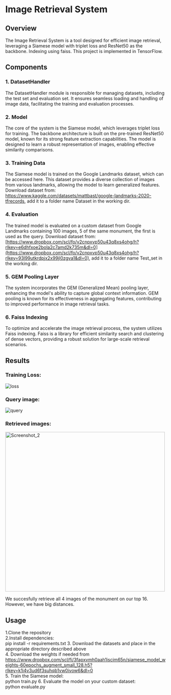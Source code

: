 # Image Retrieval System
## Overview
The Image Retrieval System is a tool designed for efficient image retrieval, leveraging a Siamese model with triplet loss and ResNet50 as the backbone. Indexing using faiss. This project is implemented in TensorFlow.

## Components
### 1. DatasetHandler
The DatasetHandler module is responsible for managing datasets, including the test set and evaluation set. It ensures seamless loading and handling of image data, facilitating the training and evaluation processes.

### 2. Model
The core of the system is the Siamese model, which leverages triplet loss for training. The backbone architecture is built on the pre-trained ResNet50 model, known for its strong feature extraction capabilities. The model is designed to learn a robust representation of images, enabling effective similarity comparisons.

### 3. Training Data
The Siamese model is trained on the Google Landmarks dataset, which can be accessed here. This dataset provides a diverse collection of images from various landmarks, allowing the model to learn generalized features.      
Download dataset from: https://www.kaggle.com/datasets/mattbast/google-landmarks-2020-tfrecords, add it to a folder name Dataset in the working dir.

### 4. Evaluation
The trained model is evaluated on a custom dataset from Google Landmarks containing 100 images, 5 of the same monument, the first is used as the query.
Download dataset from: [https://www.dropbox.com/scl/fo/v2cnpxvp50u43q8xs4ohg/h?rlkey=e6dhfxoe2bola2c7amd2k735m&dl=0](https://www.dropbox.com/scl/fo/v2cnpxvp50u43q8xs4ohg/h?rlkey=93l99utkrdpjx2x99jl0zgva1&dl=0), add it to a folder name Test_set in the working dir.  

### 5. GEM Pooling Layer
The system incorporates the GEM (Generalized Mean) pooling layer, enhancing the model's ability to capture global context information. GEM pooling is known for its effectiveness in aggregating features, contributing to improved performance in image retrieval tasks.

### 6. Faiss Indexing
To optimize and accelerate the image retrieval process, the system utilizes Faiss indexing. Faiss is a library for efficient similarity search and clustering of dense vectors, providing a robust solution for large-scale retrieval scenarios.

## Results
### Training Loss:
![loss](https://github.com/gsiatras/Image_Retrieval_System/assets/94067900/6496cacf-10ce-4665-88d2-c46c1177b5f3)
### Query image:
![query](https://github.com/gsiatras/Image_Retrieval_System/assets/94067900/74cab87e-3c2b-4f6a-b7ef-6cd59c63cc9f)
### Retrieved images:    
<img width="501" alt="Screenshot_2" src="https://github.com/gsiatras/Image_Retrieval_System/assets/94067900/8f7dfc7a-79f4-4275-8661-b5b507708ce5">        

We succesfully retrieve all 4 images of the monument on our top 16. However, we have big distances.

## Usage
1.Clone the repository      
2.Install dependencies:      
pip install -r requirements.txt
3. Download the datasets and place in the appropriate directory described above   
4. Download the weights if needed from https://www.dropbox.com/scl/fi/3fapxvmh0aah1iscim65n/siamese_model_weights-60epochs_augment_small_128.h5?rlkey=k1i4v3ud6f3suhqb1vw0ivow6&dl=0       
5. Train the Siamese model:      
python train.py
6. Evaluate the model on your custom dataset:      
python evaluate.py






